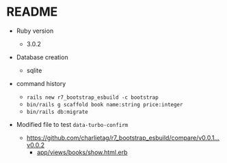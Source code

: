 # README

* Ruby version
  * 3.0.2

* Database creation
  * sqlite

* command history
  * `rails new r7_bootstrap_esbuild -c bootstrap`
  * `bin/rails g scaffold book name:string price:integer`
  * `bin/rails db:migrate`

* Modified file to test `data-turbo-confirm`
  * https://github.com/charlietag/r7_bootstrap_esbuild/compare/v0.0.1...v0.0.2
    * [app/views/books/show.html.erb](https://github.com/charlietag/r7_bootstrap_esbuild/blob/master/app/views/books/show.html.erb)
